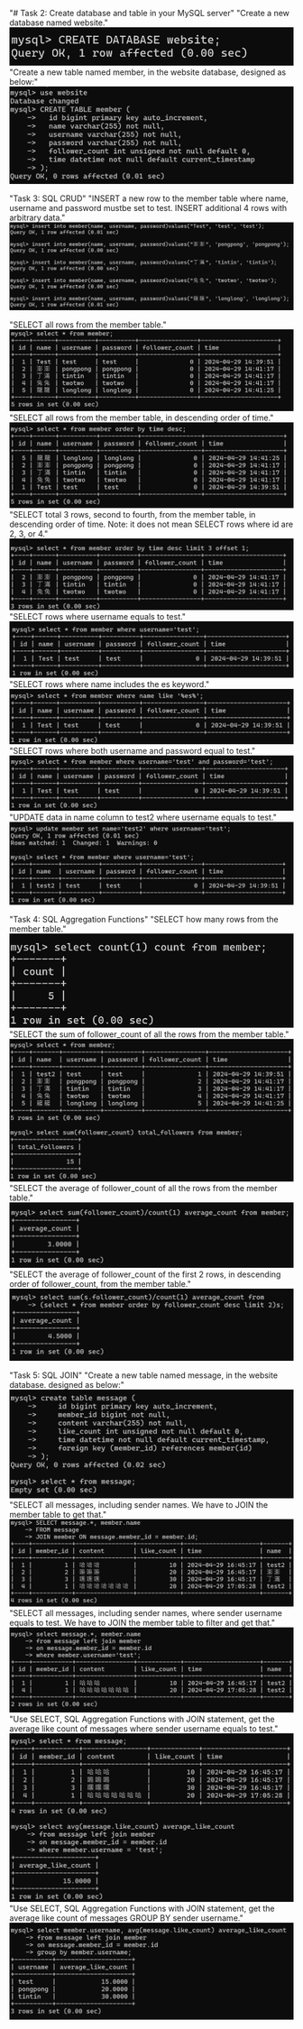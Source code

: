 "# Task 2: Create database and table in your MySQL server" 
"Create a new database named website." 
![alt text](image.png)
"Create a new table named member, in the website database, designed as below:" 
![alt text](image-1.png)

"Task 3: SQL CRUD" 
"INSERT a new row to the member table where name, username and password mustbe set to test. INSERT additional 4 rows with arbitrary data." 
![alt text](image-2.png)

"SELECT all rows from the member table." 
![alt text](image-3.png)
"SELECT all rows from the member table, in descending order of time." 
![alt text](image-4.png)
"SELECT total 3 rows, second to fourth, from the member table, in descending order of time. Note: it does not mean SELECT rows where id are 2, 3, or 4." 
![alt text](image-5.png)
"SELECT rows where username equals to test." 
![alt text](image-6.png)
"SELECT rows where name includes the es keyword." 
![alt text](image-7.png)
"SELECT rows where both username and password equal to test." 
![alt text](image-8.png)
"UPDATE data in name column to test2 where username equals to test." 
![alt text](image-9.png)

"Task 4: SQL Aggregation Functions" 
"SELECT how many rows from the member table." 
![alt text](image-10.png)
"SELECT the sum of follower_count of all the rows from the member table." 
![alt text](image-11.png)
"SELECT the average of follower_count of all the rows from the member table." 
![alt text](image-12.png)
"SELECT the average of follower_count of the first 2 rows, in descending order of follower_count, from the member table." 
![alt text](image-13.png)

"Task 5: SQL JOIN" 
"Create a new table named message, in the website database. designed as below:" 
![alt text](image-14.png)
"SELECT all messages, including sender names. We have to JOIN the member table to get that." 
![alt text](image-19.png)
"SELECT all messages, including sender names, where sender username equals to test. We have to JOIN the member table to filter and get that." 
![alt text](image-20.png)
"Use SELECT, SQL Aggregation Functions with JOIN statement, get the average like count of messages where sender username equals to test." 
![alt text](image-17.png)
"Use SELECT, SQL Aggregation Functions with JOIN statement, get the average like count of messages GROUP BY sender username." 
![alt text](image-18.png)
